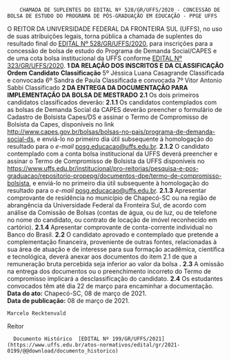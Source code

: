         CHAMADA DE SUPLENTES DO EDITAL Nº 528/GR/UFFS/2020 - CONCESSÃO DE BOLSA DE ESTUDO DO PROGRAMA DE PÓS-GRADUAÇÃO EM EDUCAÇÃO - PPGE UFFS  

 O REITOR DA UNIVERSIDADE FEDERAL DA FRONTEIRA SUL (UFFS), no uso de suas atribuições legais, torna pública a chamada de suplentes do resultado final do [EDITAL Nº 528/GR/UFFS/2020](https://www.uffs.edu.br/atos-normativos/edital/gr/2020-0528), para inscrições para a concessão de bolsa de estudo do Programa de Demanda Social/CAPES e de uma cota bolsa institucional da UFFS conforme [EDITAL Nº 323/GR/UFFS/2020](https://www.uffs.edu.br/atos-normativos/edital/gr/2020-0323).  **1 DA RELAÇÃO DOS INSCRITOS E DA CLASSIFICAÇÃO**     **Ordem**   **Candidato**   **Classificação**     5º   Jéssica Luana Casagrande   Classificada e convocada     6º   Sandra de Paula   Classificada e convocada     7º   Vitor Antonio Sabbi   Classificado      **2 DA ENTREGA DA DOCUMENTAÇÃO PARA IMPLEMENTAÇÃO DA BOLSA DE MESTRADO** **2.1**  Os dois primeiros candidatos classificados deverão: **2.1.1**  Os candidatos contemplados com as bolsas de Demanda Social da CAPES deverão preencher o formulário de Cadastro de Bolsista Capes/DS e assinar o Termo de Compromisso de Bolsista da Capes, disponíveis no link <http://www.capes.gov.br/bolsas/bolsas-no-pais/programa-de-demanda-social-ds>, e enviá-lo no primeiro dia útil subsequente à homologação do resultado para o *e-mail*  posg.educacao@uffs.edu.br. **2.1.2**  O candidato contemplado com a conta bolsa institucional da UFFS deverá preencher e assinar o Termo de Compromisso de Bolsista da UFFS disponíveis no <https://www.uffs.edu.br/institucional/pro-reitorias/pesquisa-e-pos-graduacao/repositorio-propepg/documentos-dpe/termo-de-compromisso-bolsista>, e enviá-lo no primeiro dia útil subsequente à homologação do resultado para o *e-mail*  posg.educacao@uffs.edu.br. **2.1.3**  Apresentar comprovante de residência no município de Chapecó-SC ou na região de abrangência da Universidade Federal da Fronteira Sul, de acordo com análise da Comissão de Bolsas (contas de água, ou de luz, ou de telefone no nome do candidato, ou contrato de locação de imóvel reconhecido em cartório). **2.1.4**  Apresentar comprovante de conta-corrente individual no Banco do Brasil. **2.2**  O candidato aprovado e contemplado que pretende a complementação financeira, proveniente de outras fontes, relacionadas à sua área de atuação e de interesse para sua formação acadêmica, científica e tecnológica, deverá anexar aos documentos do item 2.1 de que a remuneração bruta percebida seja inferior ao valor da bolsa **.** **2.3**  A omissão na entrega dos documentos ou o preenchimento incorreto do Termo de compromisso implicará a desclassificação do candidato. **2.4**  Os estudantes convocados têm até dia 22 de março para encaminhar a documentação.        **Data do ato:** Chapecó-SC, 08 de março de 2021.   
 **Data de publicação:**  08 de março de 2021. 

    Marcelo Recktenvald   
 Reitor 

      Documento Histórico  [EDITAL Nº 199/GR/UFFS/2021](https://www.uffs.edu.br/atos-normativos/edital/gr/2021-0199/@@download/documento_historico)     
      